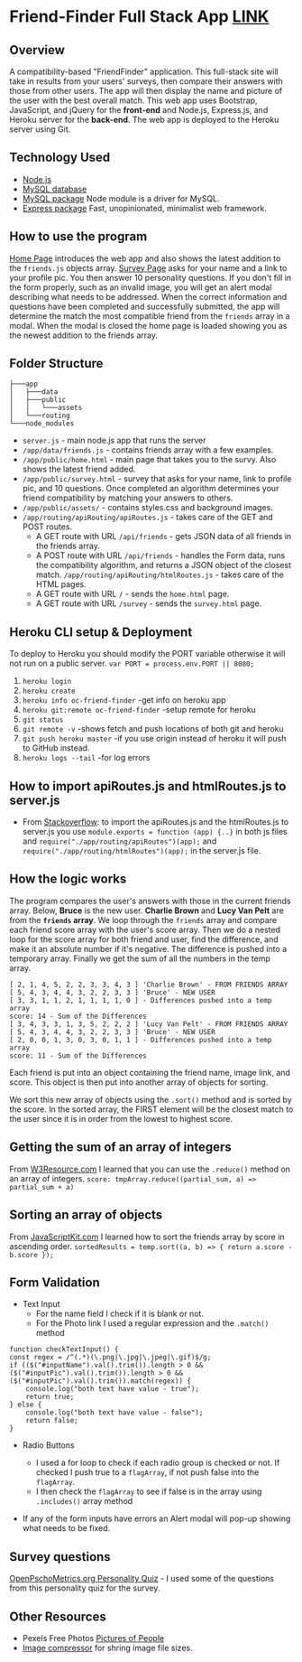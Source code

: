 # Friend-Finder Full Stack App [LINK](https://oc-friend-finder.herokuapp.com/)

## Overview
A compatibility-based "FriendFinder" application. This full-stack site will take in results from your users' surveys, then compare their answers with those from other users. The app will then display the name and picture of the user with the best overall match.
This web app uses Bootstrap, JavaScript, and jQuery for the **front-end** and Node.js, Express.js, and Heroku server for the **back-end**. The web app is deployed to the Heroku server using Git.

## Technology Used
* [Node.js](https://nodejs.org/)
* [MySQL database](https://www.mysql.com/)
* [MySQL package](https://www.npmjs.com/package/mysql) Node module is a driver for MySQL. 
* [Express package](https://www.npmjs.com/package/express) Fast, unopinionated, minimalist web framework.

## How to use the program
[Home Page](https://oc-friend-finder.herokuapp.com/) introduces the web app and also shows the latest addition to the `friends.js` objects array.
[Survey Page](https://oc-friend-finder.herokuapp.com/survey) asks for your name and a link to your profile pic. You then answer 10 personality questions. If you don't fill in the form properly, such as an invalid image, you will get an alert modal describing what needs to be addressed.
When the correct information and questions have been completed and successfully submitted, the app will determine the match the most compatible friend from the `friends` array in a modal. When the modal is closed the home page is loaded showing you as the newest addition to the friends array.

## Folder Structure
```
├───app
│   ├───data
│   ├───public
│   │   └───assets
│   └───routing
└───node_modules
```
- `server.js` - main node.js app that runs the server
- `/app/data/friends.js` - contains friends array with a few examples.
- `/app/public/home.html` - main page that takes you to the survy. Also shows the latest friend added.
- `/app/public/survey.html` - survey that asks for your name, link to profile pic, and 10 questions. Once completed an algorithm determines your friend compatibility by matching your answers to others.
- `/app/public/assets/` - contains styles.css and background images.
- `/app/routing/apiRouting/apiRoutes.js` - takes care of the GET and POST routes.
    * A GET route with URL `/api/friends` - gets JSON data of all friends in the friends array.
    * A POST route with URL `/api/friends` - handles the Form data, runs the compatibility algorithm, and returns a JSON object of the closest match.
 `/app/routing/apiRouting/htmlRoutes.js` - takes care of the HTML pages.
    * A GET route with URL `/` - sends the `home.html` page.
    * A GET route with URL `/survey` - sends the `survey.html` page.

## Heroku CLI setup & Deployment
To deploy to Heroku you should modify the PORT variable otherwise it will not run on a public server.
`var PORT = process.env.PORT || 8080;`
1. `heroku login`
2. `heroku create`
3. `heroku info oc-friend-finder` -get info on heroku app
4. `heroku git:remote oc-friend-finder` -setup remote for heroku
5. `git status`
6. `git remote -v` -shows fetch and push locations of both git and heroku
7. `git push heroku master` -if you use origin instead of heroku it will push to GitHub instead.
8. `heroku logs --tail` -for log errors

## How to import apiRoutes.js and htmlRoutes.js to server.js
* From [Stackoverflow](https://stackoverflow.com/questions/10090414/express-how-to-pass-app-instance-to-routes-from-a-different-file): to import the apiRoutes.js and the htmlRoutes.js to server.js you use `module.exports = function (app) {..}` in both js files and `require("./app/routing/apiRoutes")(app);` and `require("./app/routing/htmlRoutes")(app);` in the server.js file.

## How the logic works
The program compares the user's answers with those in the current friends array.
Below, **Bruce** is the new user. **Charlie Brown** and **Lucy Van Pelt** are from the **`friends` array**.
We loop through the `friends` array and compare each friend score array with the user's score array. Then we do a nested loop for the score array for both friend and user, find the difference, and make it an absolute number if it's negative. The difference is pushed into a temporary array. Finally we get the sum of all the numbers in the temp array.
```
[ 2, 1, 4, 5, 2, 2, 3, 3, 4, 3 ] 'Charlie Brown' - FROM FRIENDS ARRAY
[ 5, 4, 3, 4, 4, 3, 2, 2, 3, 3 ] 'Bruce' - NEW USER
[ 3, 3, 1, 1, 2, 1, 1, 1, 1, 0 ] - Differences pushed into a temp array
score: 14 - Sum of the Differences
[ 3, 4, 3, 3, 1, 3, 5, 2, 2, 2 ] 'Lucy Van Pelt' - FROM FRIENDS ARRAY
[ 5, 4, 3, 4, 4, 3, 2, 2, 3, 3 ] 'Bruce' - NEW USER
[ 2, 0, 0, 1, 3, 0, 3, 0, 1, 1 ] - Differences pushed into a temp array
score: 11 - Sum of the Differences
```

Each friend is put into an object containing the friend name, image link, and score. This object is then put into another array of objects for sorting.

We sort this new array of objects using the `.sort()` method and is sorted by the score. 
In the sorted array, the FIRST element will be the closest match to the user since it is in order from the lowest to highest score.

## Getting the sum of an array of integers
From [W3Resource.com](https://www.w3resource.com/javascript-exercises/javascript-array-exercise-23.php) I learned that you can use the `.reduce()` method on an array of integers.
`score: tmpArray.reduce((partial_sum, a) => partial_sum + a)`

## Sorting an array of objects
From [JavaScriptKit.com](http://www.javascriptkit.com/javatutors/arraysort2.shtml) I learned how to sort the friends array by score in ascending order.
`sortedResults = temp.sort((a, b) => { return a.score - b.score });`

## Form Validation
* Text Input
    * For the name field I check if it is blank or not. 
    * For the Photo link I used a regular expression and the `.match()` method
```
function checkTextInput() {
const regex = /^(.*)(\.png|\.jpg|\.jpeg|\.gif)$/g;
if (($("#inputName").val().trim()).length > 0 && ($("#inputPic").val().trim()).length > 0 && ($("#inputPic").val().trim()).match(regex)) {
    console.log("both text have value - true");
    return true;
} else {
    console.log("both text have value - false");
    return false;
}
```

* Radio Buttons
    * I used a for loop to check if each radio group is checked or not. If checked I push true to a `flagArray`, if not push false into the `flagArray`.
    * I then check the `flagArray` to see if false is in the array using `.includes()` array method

* If any of the form inputs have errors an Alert modal will pop-up showing what needs to be fixed.

## Survey questions
[OpenPschoMetrics.org Personality Quiz](https://openpsychometrics.org/printable/big-five-personality-test.pdf) - I used some of the questions from this personality quiz for the survey.

## Other Resources
* Pexels Free Photos [Pictures of People](https://www.pexels.com/photo/time-lapse-photography-of-people-walking-on-pedestrian-lane-842339/)
* [Image compressor](https://imagecompressor.com/) for shring image file sizes.
